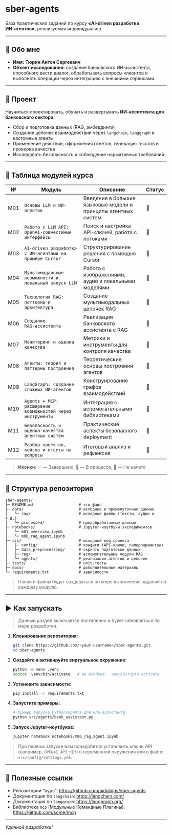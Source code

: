 # sber‑agents

База практических заданий по курсу **«AI‑driven разработка ИИ‑агентов»**, реализуемая индивидуально.

---

## 👤 Обо мне

- **Имя:** **Тюрин Антон Сергеевич**  
- **Объект исследования:** создание банковского ИИ‑ассистента, способного вести диалог, обрабатывать вопросы клиентов и выполнять операции через интеграцию с внешними сервисами.

---

## 🧩 Проект

Научиться проектировать, обучать и развертывать **ИИ‑ассистента для банковского сектора**:
- Сбор и подготовка данных (RAG, эмбеддинги)
- Создание цепочек взаимодействий через `langchain`, `langgraph` и кастомные агенты
- Применение действий, оформления ответов, генерация текстов и проверка качества
- Исследовать безопасность и соблюдение нормативных требований

---

## 📅 Таблица модулей курса

| № | Модуль | Описание | Статус |
|---|--------|----------|--------|
| М01 | `Основы LLM и ИИ-агентов` | Введение в большие языковые модели и принципы агентных систем | 🔲 |
| М02 | `Работа с LLM API: OpenAI‑совместимые интерфейсы` | Поиск и настройка API‑ключей, работа с потоками | 🔲 |
| М03 | `AI‑driven разработка с ИИ‑агентами на примере Cursor` | Структурирование решения с помощью Cursor | 🔲 |
| М04 | `Мультимодальные возможности и локальный запуск LLM` | Работа с изображениями, аудио и локальными моделями | 🔲 |
| М05 | `Технология RAG: паттерны и архитектура` | Создание мультимодальных цепочек RAG | 🔲 |
| М06 | `Создание RAG‑ассистента` | Реализация банковского ассистента с RAG | 🔲 |
| М07 | `Мониторинг и оценка качества` | Метрики и инструменты для контроля качества | 🔲 |
| М08 | `Агенты: теория и паттерны построения` | Теоретические основы построения агентов | 🔲 |
| М09 | `LangGraph: создание сложных ИИ‑агентов` | Конструирование графов взаимодействий | 🔲 |
| М10 | `Agents + MCP: расширение возможностей через инструменты` | Интеграция с вспомогательными библиотеками | 🔲 |
| М11 | `Безопасность и оценка качества агентных систем` | Практические аспекты безопасного deployment | 🔲 |
| М12 | `Разбор проектов, кейсов и ответы на вопросы` | Итоговый анализ и рефлексия | 🔲 |

> **Иконки:** ✅ — Завершено, 🔄 — В процессе, 🔲 — Не начато

---

## 📁 Структура репозитория

```text
sber-agents/
├─ README.md                    # это файл
├─ data/                        # исходные и промежуточные данные
│   └─ raw/                     # исходные файлы (тексты, аудио и т.д.)
│   └─ processed/               # предобработанные данные
├─ notebooks/                   # Jupyter‑ноутбуки экспериментов
│   └─ m01_overview.ipynb
│   └─ m06_rag_agent.ipynb
├─ src/                         # исходный код проекта
│   ├─ config/                  # конфиги (API‑ключи, гиперпараметры)
│   ├─ data_preprocessing/      # скрипты подготовки данных
│   ├─ rag/                     # вспомогательные модули RAG
│   └─ agents/                  # реализация агентов и цепочек
├─ tests/                       # unit‑тесты
├─ docs/                        # дополнительные материалы
└─ requirements.txt             # зависимости
```

> Папки и файлы будут создаваться по мере выполнения заданий по каждому модулю.

---

## ▶️ Как запускать

> Данный раздел включается постепенно и будет обновляться по мере разработки.

1. **Клонирование репозитория:**

   ```bash
   git clone https://github.com/<your-username>/sber-agents.git
   cd sber-agents
   ```

2. **Создайте и активируйте виртуальное окружение:**

   ```bash
   python -m venv .venv
   source .venv/bin/activate   # на Windows: .venv\Scripts\activate
   ```

3. **Установите зависимости:**

   ```bash
   pip install -r requirements.txt
   ```

4. **Запустите примеры:**

   ```bash
   # пример запуска Pythonsкрипта для RAG‑ассистента
   python src/agents/bank_assistant.py
   ```

5. **Запуск Jupyter‑ноутбуков:**

   ```bash
   jupyter notebook notebooks/m06_rag_agent.ipynb
   ```

> При первом запуске вам понадобится установить ключи API (например, `OPENAI_API_KEY`) в переменной окружения или в файле `src/config/settings.yml`.

---

## 📢 Полезные ссылки

- Репозиторий “курс”: <https://github.com/aidialogs/sber-agents>
- Документация по `langchain`: <https://langchain.com/>
- Документация по `langgraph`: <https://langgraph.org/>
- Библиотека `mcp` (Модульные Командные Плагины): <https://github.com/some/mcp>

---

*Удачной разработки!*